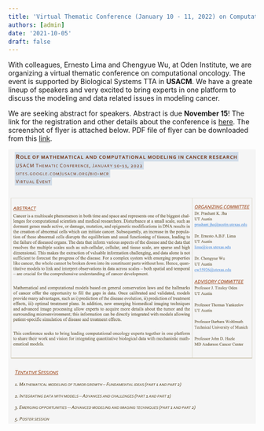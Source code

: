 ```yaml
---
title: 'Virtual Thematic Conference (January 10 - 11, 2022) on Computational Oncology'
authors: [admin]
date: '2021-10-05'
draft: false
---
```


With colleagues, Ernesto Lima and Chengyue Wu, at Oden Institute, we are organizing a virtual thematic conference on computational oncology. The event is supported by Biological Systems TTA in **USACM**. We have a greate lineup of speakers and very excited to bring experts in one platform to discuss the modeling and data related issues in modeling cancer. 

We are seeking abstract for speakers. Abstract is due **November 15**! The link for the registration and other details about the conference is [here](https://sites.google.com/usacm.org/bio-mcr/home). The screenshot of flyer is attached below. PDF file of flyer can be downloaded from this [link](flyer_USACM_onco.pdf).

![](flyer_USACM_onco.png)
